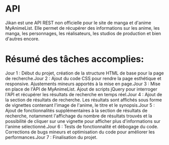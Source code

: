 # API
Jikan est une API REST non officielle pour le site de manga et d'anime MyAnimeList. Elle permet de récupérer des informations sur les anime, les manga, les personnages, les réalisateurs, les studios de production et bien d'autres encore.

# Résumé des tâches accomplies:
Jour 1  : Début du projet, création de la structure HTML de base pour la page de recherche.Jour 2  : Ajout du code CSS pour rendre la page esthétique et responsive. Ajustements mineurs apportés à la mise en page.Jour 3  : Mise en place de l'API de MyAnimeList. Ajout de scripts jQuery pour interroger l'API et récupérer les résultats de recherche en temps réel.Jour 4  : Ajout de la section de résultats de recherche. Les résultats sont affichés sous forme de vignettes contenant l'image de l'anime, le titre et le synopsis.Jour 5 : Ajout de fonctionnalités supplémentaires à la section de résultats de recherche, notamment l'affichage du nombre de résultats trouvés et la possibilité de cliquer sur une vignette pour afficher plus d'informations sur l'anime sélectionné.Jour 6  : Tests de fonctionnalité et débogage du code. Corrections de bugs mineurs et optimisation du code pour améliorer les performances.Jour 7  : Finalisation du projet. 
